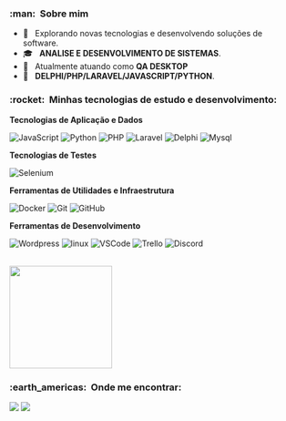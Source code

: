 <h3> :man: &nbsp;Sobre mim</h3>

- 🤔 &nbsp; Explorando novas tecnologias e desenvolvendo soluções de software.
- 🎓 &nbsp; **ANALISE E DESENVOLVIMENTO DE SISTEMAS**.
- 💼 &nbsp; Atualmente atuando como **QA DESKTOP**
- 🌱 &nbsp; **DELPHI/PHP/LARAVEL/JAVASCRIPT/PYTHON**.

<h3> :rocket: &nbsp;Minhas tecnologias de estudo e desenvolvimento:</h3>

**Tecnologias de Aplicação e Dados**
  
  ![JavaScript](https://img.shields.io/badge/-JavaScript-333333?style=flat&logo=javascript)
  ![Python](https://img.shields.io/badge/Python-333333?style=flat&logo=python)
  ![PHP](https://img.shields.io/badge/php-333333?style=flat&logo=PHP)
  ![Laravel](https://img.shields.io/badge/laravel-333333?style=flat&logo=laravel)
  ![Delphi](https://img.shields.io/badge/Delphi-333333?style=flat&logo=delphi)
  ![Mysql](https://img.shields.io/badge/Mysql-333333?style=flat&logo=Mysql)
   
**Tecnologias de Testes**
  
  ![Selenium](https://img.shields.io/badge/Selenium-333333?style=flat&logo=selenium)
   
**Ferramentas de Utilidades e Infraestrutura**

  ![Docker](https://img.shields.io/badge/-Docker-333333?style=flat&logo=docker)
  ![Git](https://img.shields.io/badge/-Git-333333?style=flat&logo=git)
  ![GitHub](https://img.shields.io/badge/-GitHub-333333?style=flat&logo=github)

**Ferramentas de Desenvolvimento**

  ![Wordpress](https://img.shields.io/badge/-Wordpress-333333?style=flat&logo=wordpress&logoColor=007ACC)
  ![linux](https://img.shields.io/badge/-Linux-333333?style=flat&logo=linux&logoColor=007ACC)
  ![VSCode](https://img.shields.io/badge/-VSCode-333333?style=flat&logo=visual-studio-code&logoColor=007ACC)
  ![Trello](https://img.shields.io/badge/-Trello-333333?style=flat&logo=trello&logoColor=007ACC)
  ![Discord](https://img.shields.io/badge/-Discord-333333?style=flat&logo=discord&logoColor=007ACC)
  
  
<br/>

<a href="https://github.com/gpgermano">
  <img height="180em" src="https://github-readme-stats.vercel.app/api?username=gpgermano&theme=dracula&show_icons=true"/>
</a>

<br/>

<h3> :earth_americas: &nbsp;Onde me encontrar: </h3> 

<p align="left">
  <a href="mailto:guilhermepgermano@outlook.com" alt="Gmail">
  <img src="https://img.shields.io/badge/-Gmail-FF0000?style=flat-square&labelColor=FF0000&logo=gmail&logoColor=white&link=mailto:melobruner@gmail.com" /></a>

  <a href="https://api.whatsapp.com/send?phone=5547992493265" alt="WhatsApp">
  <img src="https://img.shields.io/badge/-WhatsApp-25d366?style=flat-square&labelColor=25d366&logo=whatsapp&logoColor=white&link=https://api.whatsapp.com/send?phone=5547992493265"/></a>
</p>  

